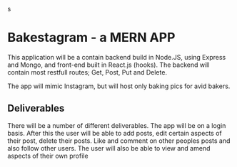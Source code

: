 s

# Bakestagram - a MERN APP

This application will be a contain backend build in Node.JS, using Express and Mongo, and front-end built in React.js (hooks). The backend will contain most restfull routes; Get, Post, Put and Delete.

The app will mimic Instagram, but will host only baking pics for avid bakers.

## Deliverables

There will be a number of different deliverables. The app will be on a login basis. After this the user will be able to add posts, edit certain aspects of their post, delete their posts. Like and comment on other peoples posts and also follow other users. The user will also be able to view and amend aspects of their own profile

